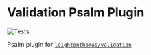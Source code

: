 # Validation Psalm Plugin

![Tests](https://github.com/leightonthomas/validation-psalm-plugin/workflows/Tests/badge.svg?branch=master)

Psalm plugin for [`leightonthomas/validation`](https://github.com/leightonthomas/validation)

